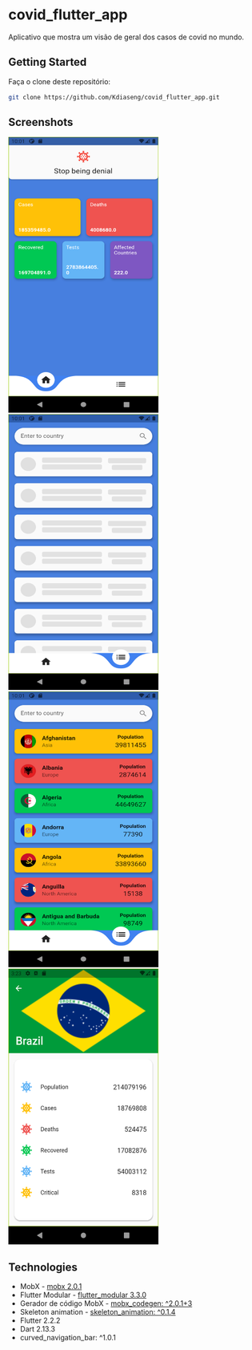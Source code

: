 # covid_flutter_app

Aplicativo que mostra um visão de geral dos casos de covid no mundo.

## Getting Started

Faça o clone deste repositório:
```bash
git clone https://github.com/Kdiaseng/covid_flutter_app.git
```
## Screenshots

<p align="left">
  <img src="screenshot/info_world.png" height= "550" width="300"> &nbsp;&nbsp;
   <img src="screenshot/loading.png" height= "550" width="300">&nbsp;&nbsp; 
   <img src="screenshot/list_country.png" height= "550" width="300">&nbsp;&nbsp;
  <img src="screenshot/details.png" height= "550" width="300"> &nbsp;&nbsp;
</p>

## Technologies
- MobX - [mobx 2.0.1](https://pub.dev/packages/mobx)
- Flutter Modular - [flutter_modular 3.3.0](https://pub.dev/packages/flutter_modular)
- Gerador de código MobX - [mobx_codegen: ^2.0.1+3](https://pub.dev/packages/mobx_codegen)
- Skeleton animation - [skeleton_animation: ^0.1.4](https://pub.dev/packages/skeleton_animation)
- Flutter 2.2.2
- Dart 2.13.3
- curved_navigation_bar: ^1.0.1
